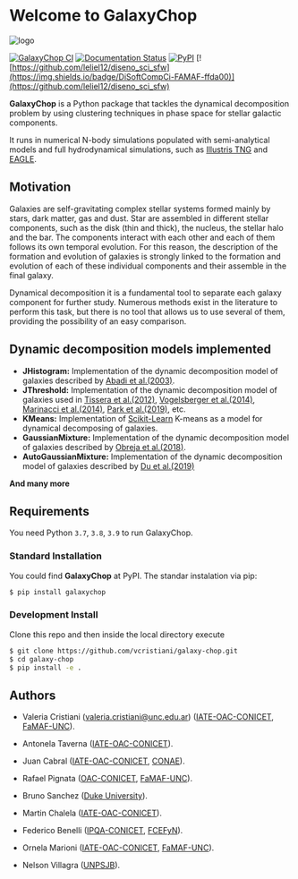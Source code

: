 # Welcome to **GalaxyChop**

![logo](https://github.com/vcristiani/galaxy-chop/raw/master/docs/source/_static/galaxychop_logo_wb.png)


<!-- BODY -->

[![GalaxyChop CI](https://github.com/vcristiani/galaxy-chop/actions/workflows/CI.yml/badge.svg)](https://github.com/vcristiani/galaxy-chop/actions/workflows/CI.yml)
[![Documentation Status](https://readthedocs.org/projects/galaxy-chop/badge/?version=latest)](https://galaxy-chop.readthedocs.io/en/latest/?badge=latest)
[![PyPI](https://img.shields.io/pypi/v/galaxychop)](https://pypi.org/project/galaxychop/)
[![https://github.com/leliel12/diseno_sci_sfw](https://img.shields.io/badge/DiSoftCompCi-FAMAF-ffda00)](https://github.com/leliel12/diseno_sci_sfw)


**GalaxyChop**  is a Python package that tackles the dynamical decomposition problem by using clustering techniques in phase space for stellar galactic components.

It runs in numerical N-body simulations populated with semi-analytical models and full hydrodynamical simulations, such as [Illustris TNG](https://www.tng-project.org/) and [EAGLE](http://icc.dur.ac.uk/Eagle/).

## Motivation

 Galaxies are self-gravitating complex stellar systems formed mainly by stars, dark matter, gas and dust. Star are assembled in different stellar components, such as the disk (thin and thick), the nucleus, the stellar halo and the bar. The components interact with each other and each of them follows its own temporal evolution. For this reason, the description of the formation and evolution  of  galaxies  is  strongly  linked  to  the  formation and evolution of each of these individual components and their assemble in the final galaxy.

 Dynamical decomposition it is a fundamental tool to separate each galaxy component for further study. Numerous methods exist in the literature to perform this task, but there is no tool that allows us to use several of them, providing the possibility of an easy comparison.


## Dynamic decomposition models implemented
- **JHistogram:** Implementation of the dynamic decomposition model of galaxies described by [Abadi et al.(2003)](https://ui.adsabs.harvard.edu/abs/2003ApJ...597...21Aabstract).
- **JThreshold:** Implementation of the dynamic decomposition model of galaxies used in [Tissera et al.(2012)](https://ui.adsabs.harvard.edu/abs/2012MNRAS.420..255T/abstract), [Vogelsberger et al.(2014)](https://ui.adsabs.harvard.edu/abs/2014MNRAS.444.1518V/abstract), [Marinacci et al.(2014)](https://ui.adsabs.harvard.edu/abs/2014MNRAS.437.1750M/abstract), [Park et al.(2019)](https://ui.adsabs.harvard.edu/abs/2019ApJ...883...25P/abstract), etc.
- **KMeans:** Implementation of [Scikit-Learn](https://scikit-learn.org/stable/about.html#citing-scikit-learn) K-means as a model for dynamical decomposing of galaxies.
- **GaussianMixture:** Implementation of the dynamic decomposition model of galaxies described by [Obreja et al.(2018)](https://ui.adsabs.harvard.edu/abs/2018MNRAS.477.4915O/abstract).
- **AutoGaussianMixture:** Implementation of the  dynamic decomposition model of galaxies described by [Du et al.(2019)](https://ui.adsabs.harvard.edu/abs/2019ApJ...884..129D/abstract)

**And many more**

## Requirements

You need Python `3.7`, `3.8`, `3.9` to run GalaxyChop.

### Standard Installation

You could find **GalaxyChop** at PyPI. The standar instalation via pip:

```bash
$ pip install galaxychop
```

### Development Install

Clone this repo and then inside the local directory execute

```bash
$ git clone https://github.com/vcristiani/galaxy-chop.git
$ cd galaxy-chop
$ pip install -e .
```

## Authors
- Valeria Cristiani ([valeria.cristiani@unc.edu.ar](valeria.cristiani@unc.edu.ar)) ([IATE-OAC-CONICET][], [FaMAF-UNC][]).
- Antonela Taverna ([IATE-OAC-CONICET][]).
- Juan Cabral ([IATE-OAC-CONICET][], [CONAE][]).
- Rafael Pignata ([OAC-CONICET][], [FaMAF-UNC][]).
- Bruno Sanchez ([Duke University][]).
- Martin Chalela ([IATE-OAC-CONICET][]).
- Federico Benelli ([IPQA-CONICET][], [FCEFyN][]).
- Ornela Marioni ([IATE-OAC-CONICET][], [FaMAF-UNC][]).
- Nelson Villagra ([UNPSJB]).



  [IATE-OAC-CONICET]: http://iate.oac.uncor.edu/
  [OAC-CONICET]: https://oac.unc.edu.ar/
  [FaMAF-UNC]: https://www.famaf.unc.edu.ar/
  [CONAE]: https://www.argentina.gob.ar/ciencia/conae
  [Duke University]: https://duke.edu/
  [IPQA-CONICET]: https://ipqa.unc.edu.ar/en/
  [FCEFyN]: https://fcefyn.unc.edu.ar/
  [UNPSJB]: http://www.ing.unp.edu.ar/